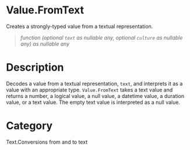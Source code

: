 ﻿# Value.FromText
Creates a strongly-typed value from a textual representation.
> _function (optional <code>text</code> as nullable any, optional <code>culture</code> as nullable any) as nullable any_
# Description 
Decodes a value from a textual representation, <code>text</code>, and interprets it as a value with an appropriate type.
    <code>Value.FromText</code> takes a text value and returns a number, a logical value, a null value, a datetime value, a duration value, or a text value.  The empty text value is interpreted as a null value.

# Category 
Text.Conversions from and to text
